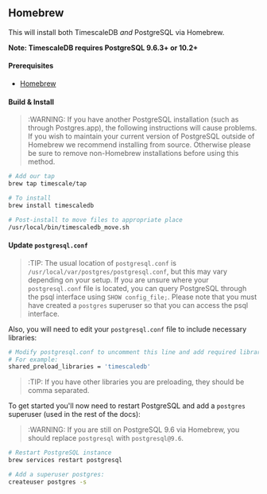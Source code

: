 ## Homebrew [](homebrew)

This will install both TimescaleDB *and* PostgreSQL via Homebrew.

**Note: TimescaleDB requires PostgreSQL 9.6.3+ or 10.2+**

#### Prerequisites

- [Homebrew][]

#### Build & Install

>:WARNING: If you have another PostgreSQL installation
(such as through Postgres.app), the following instructions will
cause problems. If you wish to maintain your current version of PostgreSQL
outside of Homebrew we recommend installing from source.  Otherwise please be
sure to remove non-Homebrew installations before using this method.

```bash
# Add our tap
brew tap timescale/tap

# To install
brew install timescaledb

# Post-install to move files to appropriate place
/usr/local/bin/timescaledb_move.sh
```

#### Update `postgresql.conf`

>:TIP: The usual location of `postgresql.conf` is
`/usr/local/var/postgres/postgresql.conf`, but this may vary depending on
your setup. If you are unsure where your `postgresql.conf` file is located, you
can query PostgreSQL through the psql interface using `SHOW config_file;`. Please note
that you must have created a `postgres` superuser so that you can access the psql
interface.

Also, you will need to edit your `postgresql.conf` file to include
necessary libraries:

```bash
# Modify postgresql.conf to uncomment this line and add required libraries.
# For example:
shared_preload_libraries = 'timescaledb'
```

>:TIP: If you have other libraries you are preloading, they should be comma separated.

To get started you'll now need to restart PostgreSQL and add
a `postgres` superuser (used in the rest of the docs):
>:WARNING: If you are still on PostgreSQL 9.6 via Homebrew, you should
replace `postgresql` with <code>postgresql&#64;9.6</code>.

```bash
# Restart PostgreSQL instance
brew services restart postgresql

# Add a superuser postgres:
createuser postgres -s
```
[Homebrew]: https://brew.sh/
